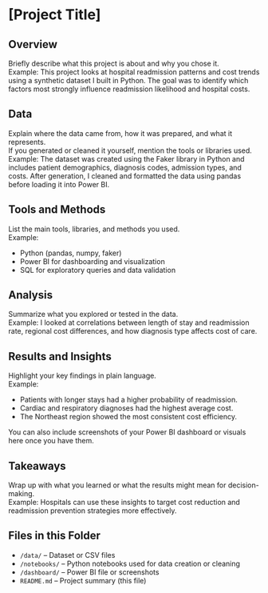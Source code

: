 # [Project Title]

## Overview
Briefly describe what this project is about and why you chose it.  
Example: This project looks at hospital readmission patterns and cost trends using a synthetic dataset I built in Python. The goal was to identify which factors most strongly influence readmission likelihood and hospital costs.

## Data
Explain where the data came from, how it was prepared, and what it represents.  
If you generated or cleaned it yourself, mention the tools or libraries used.  
Example: The dataset was created using the Faker library in Python and includes patient demographics, diagnosis codes, admission types, and costs. After generation, I cleaned and formatted the data using pandas before loading it into Power BI.

## Tools and Methods
List the main tools, libraries, and methods you used.  
Example:
- Python (pandas, numpy, faker)
- Power BI for dashboarding and visualization
- SQL for exploratory queries and data validation

## Analysis
Summarize what you explored or tested in the data.  
Example: I looked at correlations between length of stay and readmission rate, regional cost differences, and how diagnosis type affects cost of care.

## Results and Insights
Highlight your key findings in plain language.  
Example:
- Patients with longer stays had a higher probability of readmission.
- Cardiac and respiratory diagnoses had the highest average cost.
- The Northeast region showed the most consistent cost efficiency.

You can also include screenshots of your Power BI dashboard or visuals here once you have them.

## Takeaways
Wrap up with what you learned or what the results might mean for decision-making.  
Example: Hospitals can use these insights to target cost reduction and readmission prevention strategies more effectively.

## Files in this Folder
- `/data/` – Dataset or CSV files  
- `/notebooks/` – Python notebooks used for data creation or cleaning  
- `/dashboard/` – Power BI file or screenshots  
- `README.md` – Project summary (this file)

